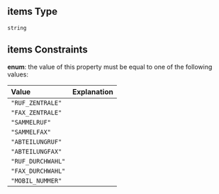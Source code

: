 ## items Type

`string`

## items Constraints

**enum**: the value of this property must be equal to one of the following values:

| Value             | Explanation |
| :---------------- | :---------- |
| `"RUF_ZENTRALE"`  |             |
| `"FAX_ZENTRALE"`  |             |
| `"SAMMELRUF"`     |             |
| `"SAMMELFAX"`     |             |
| `"ABTEILUNGRUF"`  |             |
| `"ABTEILUNGFAX"`  |             |
| `"RUF_DURCHWAHL"` |             |
| `"FAX_DURCHWAHL"` |             |
| `"MOBIL_NUMMER"`  |             |
